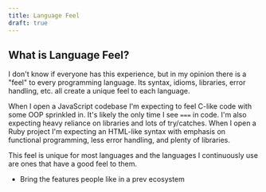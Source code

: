 ```yaml
---
title: Language Feel
draft: true
---
```


## What is Language Feel?

I don't know if everyone has this experience, but in my opinion there is a "feel" to every programming language. Its syntax, idioms, libraries, error handling, etc. all create a unique feel to each language.

When I open a JavaScript codebase I'm expecting to feel C-like code with some OOP sprinkled in. It's likely the only time I see `===` in code. I'm also expecting heavy reliance on libraries and lots of try/catches. When I open a Ruby project I'm expecting an HTML-like syntax with emphasis on functional programming, less error handling, and plenty of libraries.

This feel is unique for most languages and the languages I continuously use are ones that have a good feel to them.

- Bring the features people like in a prev ecosystem